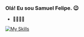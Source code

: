 ### Olá! Eu sou Samuel Felipe. 😉

- 🧑‍💻🇧🇷


[![My Skills](https://skillicons.dev/icons?i=ruby,rails,git,github,py,java,linux,fedora&theme=dark)](https://skillicons.dev)
